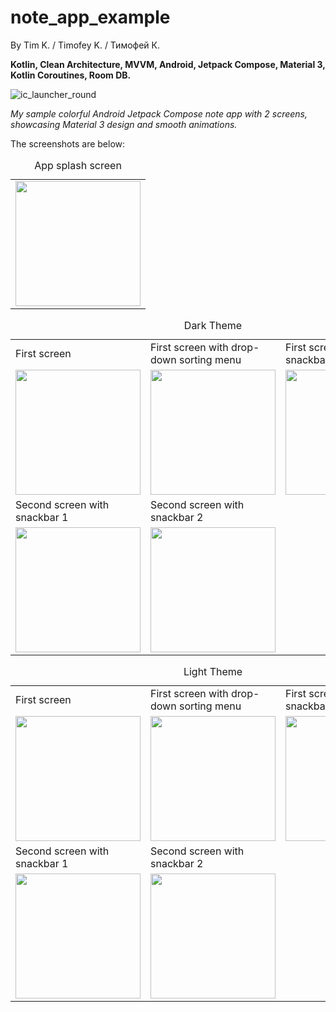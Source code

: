 # note_app_example 
By Tim K. / Timofey K. / Тимофей К.

**Kotlin, Clean Architecture, MVVM, Android, Jetpack Compose, Material 3, Kotlin Coroutines, Room DB.**


![ic_launcher_round](https://github.com/lifestreamy/note_app_example/assets/44506462/fe42343b-9ab7-403b-a04f-070e7e311068)

_My sample colorful Android Jetpack Compose note app with 2 screens, showcasing Material 3 design and smooth animations._ 

The screenshots are below: 

<table>
  <caption> App splash screen</caption>
  <td><img src="https://github.com/lifestreamy/note_app_example/assets/44506462/03f699b3-6b68-4408-aa8e-91c0d50c19c6" width ="200"</td>
</table>

<table>
<caption> Dark Theme </caption>
  <tr>
    <td>First screen</td>
     <td>First screen with drop-down sorting menu</td>
     <td>First screen with custom snackbar</td>
  </tr>
  <tr>
    <td><img src="https://github.com/lifestreamy/note_app_example/assets/44506462/c31097fc-eb96-4d25-916b-e0837e1e0ebd" width=200></td>
    <td><img src="https://github.com/lifestreamy/note_app_example/assets/44506462/f83b9f44-2eb5-485e-b607-07520534add9" width=200 ></td>
    <td><img src="https://github.com/lifestreamy/note_app_example/assets/44506462/59012de3-c4da-46d7-82e9-2be1ff4d16e0" width=200 ></td>
  </tr>
  <tr>
    <td>Second screen with snackbar 1</td>
    <td>Second screen with snackbar 2</td>
  </tr>
  <tr>
    <td><img src="https://github.com/lifestreamy/note_app_example/assets/44506462/d60a6a08-592e-4dd4-b10e-8c52d2fecd95" width=200></td>
    <td><img src="https://github.com/lifestreamy/note_app_example/assets/44506462/d25aad85-2568-4ee8-9a59-b10806f577bd" width=200 ></td>
  </tr>
 </table>
<table>
<caption> Light Theme </caption>
  <tr>
    <td>First screen</td>
     <td>First screen with drop-down sorting menu</td>
     <td>First screen with custom snackbar</td>
  </tr>
  <tr>
    <td><img src="https://github.com/lifestreamy/note_app_example/assets/44506462/ff384dd8-8f6b-4ca5-aa9d-222aa0d2db5b" width=200></td>
    <td><img src="https://github.com/lifestreamy/note_app_example/assets/44506462/0f1e759e-f702-42cc-b4d4-8fc8392c7eae" width=200 ></td>
    <td><img src="https://github.com/lifestreamy/note_app_example/assets/44506462/1cbacaa6-2a3f-4c49-b5a9-b906de8970c3" width=200 ></td>
  </tr>
  <tr>
    <td>Second screen with snackbar 1</td>
    <td>Second screen with snackbar 2</td>
  </tr>
  <tr>
    <td><img src="https://github.com/lifestreamy/note_app_example/assets/44506462/c5f9e9f2-bc5b-4c11-a335-ec87209d6977" width=200></td>
    <td><img src="https://github.com/lifestreamy/note_app_example/assets/44506462/ce1bf2c3-8683-428d-a020-f5e207bb4b5b" width=200 ></td>
  </tr>
 </table>

